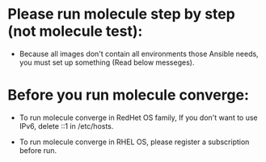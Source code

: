 # Please run molecule step by step (not molecule test):
* Because all images don't contain all environments those Ansible needs, you must set up something (Read below messeges).
# Before you run molecule converge:
* To run molecule converge in RedHet OS family, If you don't want to use IPv6, delete ::1 in /etc/hosts.

* To run molecule converge in RHEL OS, please register a subscription before run.